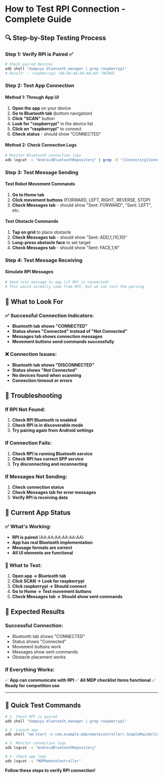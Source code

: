 # How to Test RPI Connection - Complete Guide

## 🔍 **Step-by-Step Testing Process**

### **Step 1: Verify RPI is Paired** ✅
```bash
# Check paired devices
adb shell "dumpsys bluetooth_manager | grep raspberrypi"
# Result: ✅ raspberrypi (AA:AA:AA:AA:AA:AA) PAIRED
```

### **Step 2: Test App Connection**

#### **Method 1: Through App UI**
1. **Open the app** on your device
2. **Go to Bluetooth tab** (bottom navigation)
3. **Click "SCAN"** button
4. **Look for "raspberrypi"** in the device list
5. **Click on "raspberrypi"** to connect
6. **Check status** - should show "CONNECTED"

#### **Method 2: Check Connection Logs**
```bash
# Monitor Bluetooth connection logs
adb logcat -s "AndroidBluetoothRepository" | grep -E "(Connecting|Connected|Failed)"
```

### **Step 3: Test Message Sending**

#### **Test Robot Movement Commands**
1. **Go to Home tab**
2. **Click movement buttons** (FORWARD, LEFT, RIGHT, REVERSE, STOP)
3. **Check Messages tab** - should show "Sent: FORWARD", "Sent: LEFT", etc.

#### **Test Obstacle Commands**
1. **Tap on grid** to place obstacle
2. **Check Messages tab** - should show "Sent: ADD,1,(10,10)"
3. **Long-press obstacle face** to set target
4. **Check Messages tab** - should show "Sent: FACE,1,N"

### **Step 4: Test Message Receiving**

#### **Simulate RPI Messages**
```bash
# Send test message to app (if RPI is connected)
# This would normally come from RPI, but we can test the parsing
```

## 🧪 **What to Look For**

### **✅ Successful Connection Indicators:**
- **Bluetooth tab shows "CONNECTED"**
- **Status shows "Connected" instead of "Not Connected"**
- **Messages tab shows connection messages**
- **Movement buttons send commands successfully**

### **❌ Connection Issues:**
- **Bluetooth tab shows "DISCONNECTED"**
- **Status shows "Not Connected"**
- **No devices found when scanning**
- **Connection timeout or errors**

## 🔧 **Troubleshooting**

### **If RPI Not Found:**
1. **Check RPI Bluetooth is enabled**
2. **Check RPI is in discoverable mode**
3. **Try pairing again from Android settings**

### **If Connection Fails:**
1. **Check RPI is running Bluetooth service**
2. **Check RPI has correct SPP service**
3. **Try disconnecting and reconnecting**

### **If Messages Not Sending:**
1. **Check connection status**
2. **Check Messages tab for error messages**
3. **Verify RPI is receiving data**

## 📱 **Current App Status**

### **✅ What's Working:**
- **RPI is paired** (AA:AA:AA:AA:AA:AA)
- **App has real Bluetooth implementation**
- **Message formats are correct**
- **All UI elements are functional**

### **🧪 What to Test:**
1. **Open app → Bluetooth tab**
2. **Click SCAN → Look for raspberrypi**
3. **Click raspberrypi → Should connect**
4. **Go to Home → Test movement buttons**
5. **Check Messages tab → Should show sent commands**

## 🎯 **Expected Results**

### **Successful Connection:**
- Bluetooth tab shows "CONNECTED"
- Status shows "Connected"
- Movement buttons work
- Messages show sent commands
- Obstacle placement works

### **If Everything Works:**
✅ **App can communicate with RPI**
✅ **All MDP checklist items functional**
✅ **Ready for competition use**

---

## 🚀 **Quick Test Commands**

```bash
# 1. Check RPI is paired
adb shell "dumpsys bluetooth_manager | grep raspberrypi"

# 2. Launch app
adb shell "am start -n com.example.mdpremotecontroller/.SimpleMainActivity"

# 3. Monitor connection logs
adb logcat -s "AndroidBluetoothRepository"

# 4. Check app logs
adb logcat -s "MDPRemoteController"
```

**Follow these steps to verify RPI connection!**



